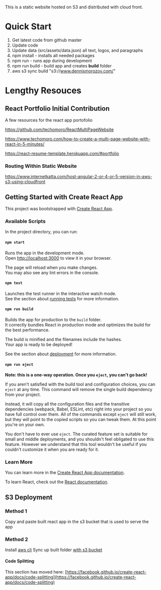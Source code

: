 This is a static website hosted on S3 and distributed with cloud front. 

# Quick Start 
1. Get latest code from github master 
2. Update code 
3. Update data (src/assets/data.json) all text, logos, and paragraphs
2. npm install - installs all needed packages 
3. npm run - runs app during development 
4. npm run build - build app and creates **build** folder 
5. aws s3 sync build "s3://www.dennismorozov.com/" 



# Lengthy Resouces 
## React Portfolio Initial Contribution 
A few resources for the react app portofolio

https://github.com/techomoro/ReactMultiPageWebsite

https://www.techomoro.com/how-to-create-a-multi-page-website-with-react-in-5-minutes/

https://react-resume-template.herokuapp.com/#portfolio

### Routing Within Static Website 
https://www.internetkatta.com/host-angular-2-or-4-or-5-version-in-aws-s3-using-cloudfront



## Getting Started with Create React App

This project was bootstrapped with [Create React App](https://github.com/facebook/create-react-app).

### Available Scripts

In the project directory, you can run:

#### `npm start`

Runs the app in the development mode.\
Open [http://localhost:3000](http://localhost:3000) to view it in your browser.

The page will reload when you make changes.\
You may also see any lint errors in the console.

#### `npm test`

Launches the test runner in the interactive watch mode.\
See the section about [running tests](https://facebook.github.io/create-react-app/docs/running-tests) for more information.

#### `npm run build`

Builds the app for production to the `build` folder.\
It correctly bundles React in production mode and optimizes the build for the best performance.

The build is minified and the filenames include the hashes.\
Your app is ready to be deployed!

See the section about [deployment](https://facebook.github.io/create-react-app/docs/deployment) for more information.

#### `npm run eject`

**Note: this is a one-way operation. Once you `eject`, you can't go back!**

If you aren't satisfied with the build tool and configuration choices, you can `eject` at any time. This command will remove the single build dependency from your project.

Instead, it will copy all the configuration files and the transitive dependencies (webpack, Babel, ESLint, etc) right into your project so you have full control over them. All of the commands except `eject` will still work, but they will point to the copied scripts so you can tweak them. At this point you're on your own.

You don't have to ever use `eject`. The curated feature set is suitable for small and middle deployments, and you shouldn't feel obligated to use this feature. However we understand that this tool wouldn't be useful if you couldn't customize it when you are ready for it.

### Learn More

You can learn more in the [Create React App documentation](https://facebook.github.io/create-react-app/docs/getting-started).

To learn React, check out the [React documentation](https://reactjs.org/).

## S3 Deployment 

### Method 1
Copy and paste built react app in the s3 bucket that is used to serve the app

### Method 2 
Install [aws cli](https://docs.aws.amazon.com/cli/latest/userguide/getting-started-install.html)
Sync up built folder [with s3 bucket](https://sammeechward.com/aws-cli-s3-static-website/)

#### Code Splitting

This section has moved here: [https://facebook.github.io/create-react-app/docs/code-splitting](https://facebook.github.io/create-react-app/docs/code-splitting)



